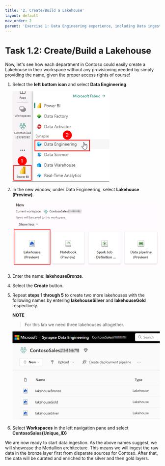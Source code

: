```yaml
---
title: '2. Create/Build a Lakehouse'
layout: default
nav_order: 2
parent: 'Exercise 1: Data Engineering experience, including Data ingestion from a spectrum of analytical data sources into OneLake'
---
```


# Task 1.2: Create/Build a Lakehouse
Now, let's see how each department in Contoso could easily create a Lakehouse in their workspace without any provisioning needed by simply providing the name, given the proper access rights of course!

1. Select the **left bottom icon** and select **Data Engineering**.

    ![DE.](../media/instructions240153/task-1.3.1.png)

2. In the new window, under Data Engineering, select **Lakehouse (Preview)**.

    ![Close the browser.](../media/instructions240153/task-1.2.2.png)

3. Enter the name: **lakehouseBronze**.

4. Select the **Create** button.

5. Repeat **steps 1 through 5** to create two more lakehouses with the following names by entering **lakehouseSilver** and **lakehouseGold** respectively.

	**NOTE**
	> For this lab we need three lakehouses altogether.

	![task-00.png](../media/instructions240153/task-00.png)

6. Select **Workspaces** in the left navigation pane and select **ContosoSales{Unique_ID}**

We are now ready to start data ingestion. As the above names suggest, we will showcase the Medallion architecture. This means we will ingest the raw data in the bronze layer first from disparate sources for Contoso. After that, the data will be curated and enriched to the silver and then gold layers.
